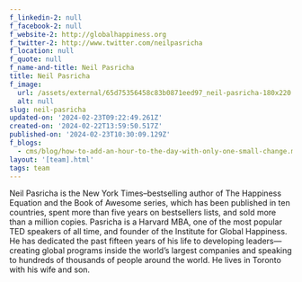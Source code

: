 ```yaml
---
f_linkedin-2: null
f_facebook-2: null
f_website-2: http://globalhappiness.org
f_twitter-2: http://www.twitter.com/neilpasricha
f_location: null
f_quote: null
f_name-and-title: Neil Pasricha
title: Neil Pasricha
f_image:
  url: /assets/external/65d75356458c83b0871eed97_neil-pasricha-180x220.jpeg
  alt: null
slug: neil-pasricha
updated-on: '2024-02-23T09:22:49.261Z'
created-on: '2024-02-22T13:59:50.517Z'
published-on: '2024-02-23T10:30:09.129Z'
f_blogs:
  - cms/blog/how-to-add-an-hour-to-the-day-with-only-one-small-change.md
layout: '[team].html'
tags: team
---
```


Neil Pasricha is the New York Times–bestselling author of The Happiness Equation and the Book of Awesome series, which has been published in ten countries, spent more than five years on bestsellers lists, and sold more than a million copies. Pasricha is a Harvard MBA, one of the most popular TED speakers of all time, and founder of the Institute for Global Happiness. He has dedicated the past fifteen years of his life to developing leaders—creating global programs inside the world’s largest companies and speaking to hundreds of thousands of people around the world. He lives in Toronto with his wife and son.
